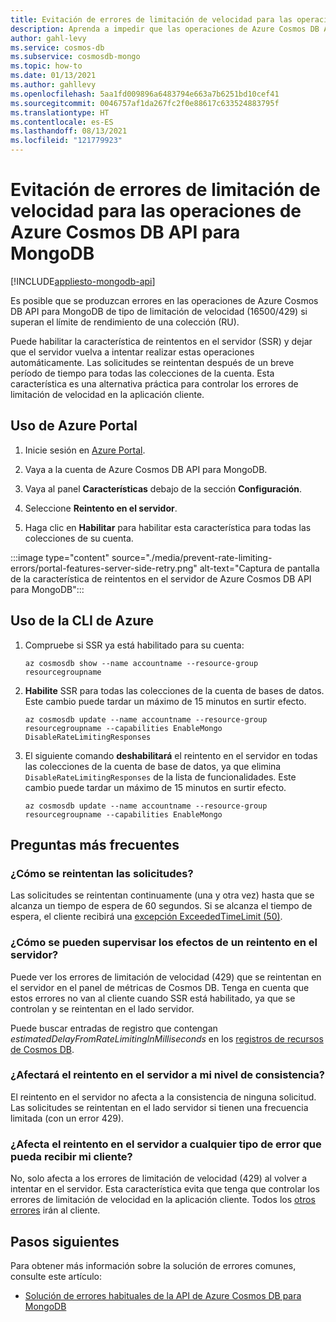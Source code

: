 ```yaml
---
title: Evitación de errores de limitación de velocidad para las operaciones de Azure Cosmos DB API para MongoDB
description: Aprenda a impedir que las operaciones de Azure Cosmos DB API para MongoDB alcancen los errores de limitación de velocidad con la característica SSR (reintento en el servidor).
author: gahl-levy
ms.service: cosmos-db
ms.subservice: cosmosdb-mongo
ms.topic: how-to
ms.date: 01/13/2021
ms.author: gahllevy
ms.openlocfilehash: 5aa1fd009896a6483794e663a7b6251bd10cef41
ms.sourcegitcommit: 0046757af1da267fc2f0e88617c633524883795f
ms.translationtype: HT
ms.contentlocale: es-ES
ms.lasthandoff: 08/13/2021
ms.locfileid: "121779923"
---
```

# <a name="prevent-rate-limiting-errors-for-azure-cosmos-db-api-for-mongodb-operations"></a>Evitación de errores de limitación de velocidad para las operaciones de Azure Cosmos DB API para MongoDB
[!INCLUDE[appliesto-mongodb-api](../includes/appliesto-mongodb-api.md)]

Es posible que se produzcan errores en las operaciones de Azure Cosmos DB API para MongoDB de tipo de limitación de velocidad (16500/429) si superan el límite de rendimiento de una colección (RU). 

Puede habilitar la característica de reintentos en el servidor (SSR) y dejar que el servidor vuelva a intentar realizar estas operaciones automáticamente. Las solicitudes se reintentan después de un breve período de tiempo para todas las colecciones de la cuenta. Esta característica es una alternativa práctica para controlar los errores de limitación de velocidad en la aplicación cliente.

## <a name="use-the-azure-portal"></a>Uso de Azure Portal

1. Inicie sesión en [Azure Portal](https://portal.azure.com/).

1. Vaya a la cuenta de Azure Cosmos DB API para MongoDB.

1. Vaya al panel **Características** debajo de la sección **Configuración**.

1. Seleccione **Reintento en el servidor**.

1. Haga clic en **Habilitar** para habilitar esta característica para todas las colecciones de su cuenta.

:::image type="content" source="./media/prevent-rate-limiting-errors/portal-features-server-side-retry.png" alt-text="Captura de pantalla de la característica de reintentos en el servidor de Azure Cosmos DB API para MongoDB":::

## <a name="use-the-azure-cli"></a>Uso de la CLI de Azure

1. Compruebe si SSR ya está habilitado para su cuenta:

   ```azurecli-interactive
   az cosmosdb show --name accountname --resource-group resourcegroupname
   ```

1. **Habilite** SSR para todas las colecciones de la cuenta de bases de datos. Este cambio puede tardar un máximo de 15 minutos en surtir efecto.

   ```azurecli-interactive
   az cosmosdb update --name accountname --resource-group resourcegroupname --capabilities EnableMongo DisableRateLimitingResponses
   ```

1. El siguiente comando **deshabilitará** el reintento en el servidor en todas las colecciones de la cuenta de base de datos, ya que elimina `DisableRateLimitingResponses` de la lista de funcionalidades. Este cambio puede tardar un máximo de 15 minutos en surtir efecto.

   ```azurecli-interactive
   az cosmosdb update --name accountname --resource-group resourcegroupname --capabilities EnableMongo
   ```

## <a name="frequently-asked-questions"></a>Preguntas más frecuentes

### <a name="how-are-requests-retried"></a>¿Cómo se reintentan las solicitudes?

Las solicitudes se reintentan continuamente (una y otra vez) hasta que se alcanza un tiempo de espera de 60 segundos. Si se alcanza el tiempo de espera, el cliente recibirá una [excepción ExceededTimeLimit (50)](error-codes-solutions.md).

### <a name="how-can-i-monitor-the-effects-of-a-server-side-retry"></a>¿Cómo se pueden supervisar los efectos de un reintento en el servidor?

Puede ver los errores de limitación de velocidad (429) que se reintentan en el servidor en el panel de métricas de Cosmos DB. Tenga en cuenta que estos errores no van al cliente cuando SSR está habilitado, ya que se controlan y se reintentan en el lado servidor.

Puede buscar entradas de registro que contengan *estimatedDelayFromRateLimitingInMilliseconds* en los [registros de recursos de Cosmos DB](../cosmosdb-monitor-resource-logs.md).

### <a name="will-server-side-retry-affect-my-consistency-level"></a>¿Afectará el reintento en el servidor a mi nivel de consistencia?

El reintento en el servidor no afecta a la consistencia de ninguna solicitud. Las solicitudes se reintentan en el lado servidor si tienen una frecuencia limitada (con un error 429).

### <a name="does-server-side-retry-affect-any-type-of-error-that-my-client-might-receive"></a>¿Afecta el reintento en el servidor a cualquier tipo de error que pueda recibir mi cliente?

No, solo afecta a los errores de limitación de velocidad (429) al volver a intentar en el servidor. Esta característica evita que tenga que controlar los errores de limitación de velocidad en la aplicación cliente. Todos los [otros errores](error-codes-solutions.md) irán al cliente.

## <a name="next-steps"></a>Pasos siguientes

Para obtener más información sobre la solución de errores comunes, consulte este artículo:

* [Solución de errores habituales de la API de Azure Cosmos DB para MongoDB](error-codes-solutions.md)
